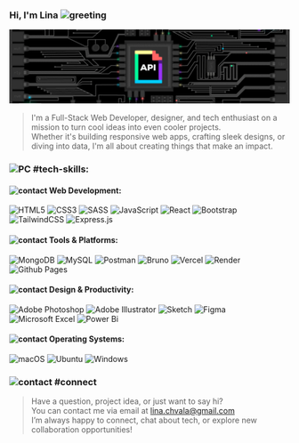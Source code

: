 
### Hi, I'm Lina <img src="https://cdn.7tv.app/emote/6336d1a17ee504dc6f73c043/1x.webp" width="36px"  alt="greeting"> 

![background](/assets/main.gif)

> I'm a Full-Stack Web Developer, designer, and tech enthusiast on a mission to turn cool ideas into even cooler projects. <br/>  Whether it's building responsive web apps, crafting sleek designs, or diving into data, I'm all about creating things that make an impact.

### <img src="https://cdn-icons-png.flaticon.com/512/10473/10473311.png" width="32px"  alt="PC"> #tech-skills:
#### <img src="https://static.vecteezy.com/system/resources/thumbnails/018/842/764/small/3d-star-icon-isolated-on-background-customer-rating-feedback-concept-3d-rendering-free-png.png" width="10px"  alt="contact"> Web Development:
![HTML5](https://img.shields.io/badge/html5-%23E34F26.svg?style=for-the-badge&logo=html5&labelColor=black&color=grey)
![CSS3](https://img.shields.io/badge/css3-%231572B6.svg?style=for-the-badge&logo=css3&labelColor=black&color=grey&logoColor=blue)
![SASS](https://img.shields.io/badge/SASS-hotpink.svg?style=for-the-badge&logo=SASS&labelColor=black&color=grey)
![JavaScript](https://img.shields.io/badge/javascript-%23323330.svg?style=for-the-badge&logo=javascript&labelColor=black&color=grey)
![React](https://img.shields.io/badge/react-%2320232a.svg?style=for-the-badge&logo=react&labelColor=black&color=grey)
![Bootstrap](https://img.shields.io/badge/bootstrap-%238511FA.svg?style=for-the-badge&logo=bootstrap&labelColor=black&color=grey)
![TailwindCSS](https://img.shields.io/badge/tailwindcss-%2338B2AC.svg?style=for-the-badge&logo=tailwind-css&labelColor=black&color=grey)
![Express.js](https://img.shields.io/badge/express.js-%23404d59.svg?style=for-the-badge&logo=express&labelColor=black&color=grey)<br/>
#### <img src="https://static.vecteezy.com/system/resources/thumbnails/018/842/764/small/3d-star-icon-isolated-on-background-customer-rating-feedback-concept-3d-rendering-free-png.png" width="10px"  alt="contact"> Tools & Platforms:
![MongoDB](https://img.shields.io/badge/-MongoDB-13aa52?style=for-the-badge&logo=mongodb&&labelColor=black&color=grey)
![MySQL](https://img.shields.io/badge/mysql-4479A1.svg?style=for-the-badge&logo=mysql&labelColor=black&color=grey)
![Postman](https://img.shields.io/badge/Postman-FF6C37?style=for-the-badge&logo=postman&labelColor=black&color=grey)
![Bruno](https://img.shields.io/badge/bruno-F2C811?style=for-the-badge&logo=bruno&labelColor=black&color=grey) 
![Vercel](https://img.shields.io/badge/vercel-%23000000.svg?style=for-the-badge&logo=vercel&labelColor=black&color=grey)
![Render](https://img.shields.io/badge/Render-%46E3B7.svg?style=for-the-badge&logo=render&labelColor=black&color=grey)
![Github Pages](https://img.shields.io/badge/github%20pages-121013?style=for-the-badge&logo=github&labelColor=black&color=grey)<br/>
#### <img src="https://static.vecteezy.com/system/resources/thumbnails/018/842/764/small/3d-star-icon-isolated-on-background-customer-rating-feedback-concept-3d-rendering-free-png.png" width="10px"  alt="contact"> Design & Productivity:
![Adobe Photoshop](https://img.shields.io/badge/adobe%20photoshop-%2331A8FF.svg?style=for-the-badge&logo=adobe%20photoshop&labelColor=black&color=grey)
![Adobe Illustrator](https://img.shields.io/badge/adobe%20illustrator-%23FF9A00.svg?style=for-the-badge&logo=adobe%20illustrator&labelColor=black&color=grey)
![Sketch](https://img.shields.io/badge/Sketch-FFB387?style=for-the-badge&logo=sketch&labelColor=black&color=grey)
![Figma](https://img.shields.io/badge/figma-%23F24E1E.svg?style=for-the-badge&logo=figma&labelColor=black&color=grey)
![Microsoft Excel](https://img.shields.io/badge/Microsoft_Excel-217346?style=for-the-badge&logo=microsoft-excel&labelColor=black&color=grey)
![Power Bi](https://img.shields.io/badge/power_bi-F2C811?style=for-the-badge&logo=power-bi&labelColor=black&color=grey)<br/>
#### <img src="https://static.vecteezy.com/system/resources/thumbnails/018/842/764/small/3d-star-icon-isolated-on-background-customer-rating-feedback-concept-3d-rendering-free-png.png" width="10px"  alt="contact"> Operating Systems:
![macOS](https://img.shields.io/badge/mac%20os-000000?style=for-the-badge&logo=macos&labelColor=black&color=grey)
![Ubuntu](https://img.shields.io/badge/Ubuntu-E95420?style=for-the-badge&logo=ubuntu&labelColor=black&color=grey)
![Windows](https://img.shields.io/badge/Windows-0078D6?style=for-the-badge&logo=windows&labelColor=black&color=grey)

### <img src="https://cdn3d.iconscout.com/3d/premium/thumb/email-3d-icon-download-in-png-blend-fbx-gltf-file-formats--mail-envelope-message-letter-contact-us-pack-tech-support-icons-5523022.png" width="32px"  alt="contact">  #connect
> Have a question, project idea, or just want to say hi? <br/> You can contact me via email at lina.chvala@gmail.com <br/> I’m always happy to connect, chat about tech, or explore new collaboration opportunities!